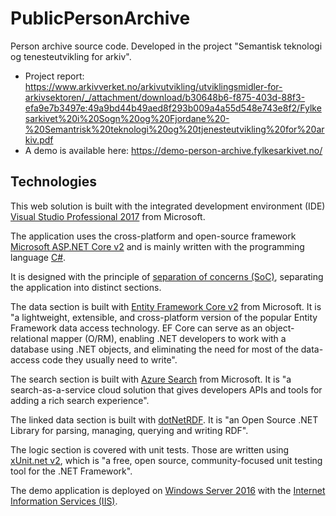 # PublicPersonArchive
Person archive source code. Developed in the project "Semantisk teknologi og tenesteutvikling for arkiv".

* Project report: https://www.arkivverket.no/arkivutvikling/utviklingsmidler-for-arkivsektoren/_/attachment/download/b30648b6-f875-403d-88f3-efa9e7b3497e:49a9bd44b49aed8f293b009a4a55d548e743e8f2/Fylkesarkivet%20i%20Sogn%20og%20Fjordane%20-%20Semantrisk%20teknologi%20og%20tjenesteutvikling%20for%20arkiv.pdf
* A demo is available here: https://demo-person-archive.fylkesarkivet.no/

## Technologies

This web solution is built with the integrated development environment (IDE) [Visual Studio Professional 2017](https://visualstudio.microsoft.com/vs/) from Microsoft.

The application uses the cross-platform and open-source framework [Microsoft ASP.NET Core v2](https://docs.microsoft.com/en-us/aspnet/core/?view=aspnetcore-2.1) and is mainly written with the programming language [C#](https://en.wikipedia.org/wiki/C_Sharp_(programming_language)).

It is designed with the principle of [separation of concerns (SoC)](https://en.wikipedia.org/wiki/Separation_of_concerns), separating the application into distinct sections.

The data section is built with [Entity Framework Core v2](https://docs.microsoft.com/en-us/ef/core/) from Microsoft. It is "a lightweight, extensible, and cross-platform version of the popular Entity Framework data access technology. EF Core can serve as an object-relational mapper (O/RM), enabling .NET developers to work with a database using .NET objects, and eliminating the need for most of the data-access code they usually need to write".

The search section is built with [Azure Search](https://docs.microsoft.com/en-us/azure/search/search-what-is-azure-search) from Microsoft. It is "a search-as-a-service cloud solution that gives developers APIs and tools for adding a rich search experience".

The linked data section is built with [dotNetRDF](https://www.dotnetrdf.org/). It is "an Open Source .NET Library for parsing, managing, querying and writing RDF".

The logic section is covered with unit tests. Those are written using [xUnit.net v2](https://xunit.github.io/), which is "a free, open source, community-focused unit testing tool for the .NET Framework".

The demo application is deployed on [Windows Server 2016](https://en.wikipedia.org/wiki/Windows_Server) with the [Internet Information Services (IIS)](https://en.wikipedia.org/wiki/Internet_Information_Services).
